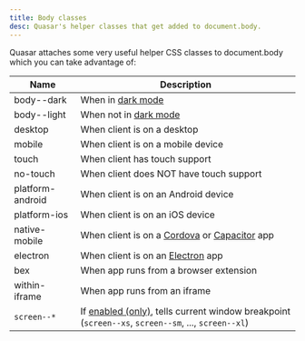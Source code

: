 ```yaml
---
title: Body classes
desc: Quasar's helper classes that get added to document.body.
---
```


Quasar attaches some very useful helper CSS classes to document.body which you can take advantage of:

| Name | Description |
| --- | --- |
| body--dark | When in [dark mode](/style/dark-mode) |
| body--light | When not in [dark mode](/style/dark-mode) |
| desktop | When client is on a desktop |
| mobile | When client is on a mobile device |
| touch | When client has touch support |
| no-touch | When client does NOT have touch support |
| platform-android | When client is on an Android device |
| platform-ios | When client is on an iOS device |
| native-mobile | When client is on a [Cordova](/quasar-cli/developing-cordova-apps/introduction) or [Capacitor](/quasar-cli/developing-capacitor-apps/introduction) app |
| electron | When client is on an [Electron](/quasar-cli/developing-electron-apps/introduction) app |
| bex | When app runs from a browser extension |
| within-iframe | When app runs from an iframe |
| `screen--*` | If [enabled (only)](/options/screen-plugin#How-to-enable-body-classes), tells current window breakpoint (`screen--xs`, `screen--sm`, ..., `screen--xl`) |
